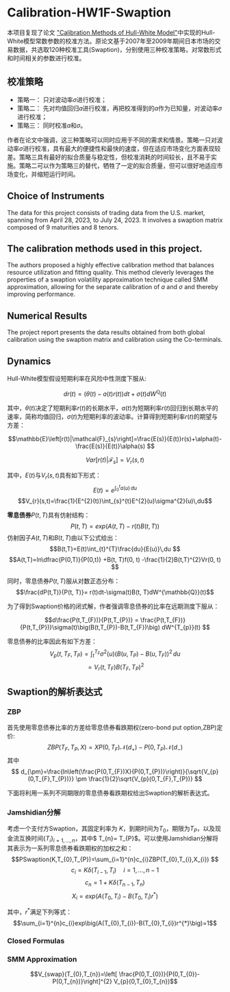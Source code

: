 # Calibration-HW1F-Swaption

本项目复现了论文 ["Calibration Methods of Hull-White Model"](https://papers.ssrn.com/sol3/papers.cfm?abstract_id=1514192)中实现的Hull-White模型常数参数的校准方法。原论文基于2007年至2009年期间日本市场的交易数据，共选取120种校准工具(Swaption)，分别使用三种校准策略，对常数形式和时间相关的参数进行校准。


## 校准策略

* 策略一： 只对波动率$\sigma$进行校准；
* 策略二： 先对均值回归$a$进行校准，再把校准得到的$a$作为已知量，对波动率$\sigma$进行校准；
* 策略三： 同时校准$a$和$\sigma$。

作者在论文中强调，这三种策略可以同时应用于不同的需求和情景。策略一只对波动率$\sigma$进行校准，具有最大的便捷性和最快的速度，但在适应市场变化方面表现较差。策略三具有最好的拟合质量与稳定性，但校准消耗的时间较长，且不易于实施。策略二可以作为策略三的替代，牺牲了一定的拟合质量，但可以很好地适应市场变化，并缩短运行时间。

## Choice of Instruments
The data for this project consists of trading data from the U.S. market, spanning from April 28, 2023, to July 24, 2023. It involves a swaption matrix composed of 9 maturities and 8 tenors.
 
## The calibration methods used in this project.
The authors proposed a highly effective calibration method that balances resource utilization and fitting quality. This method cleverly leverages the properties of a swaption volatility approximation technique called SMM approximation, allowing for the separate calibration of $a$ and $\sigma$ and thereby improving performance.

## Numerical Results
The project report presents the data results obtained from both global calibration using the swaption matrix and calibration using the Co-terminals.
 

## Dynamics
Hull-White模型假设短期利率在风险中性测度下服从:    

$$ dr(t)=\left(\theta(t)-a(t)r(t)\right)dt+\sigma(t)dW^{\mathbb{Q}}(t)$$

	
其中，$\theta(t)$决定了短期利率$r(t)$的长期水平，$a(t)$为短期利率$r(t)$回归到长期水平的速率，简称均值回归，$\sigma(t)$为短期利率的波动率。计算得到短期利率$r(t)$的期望与方差：

$$\mathbb{E}\left[r(t)|\mathcal{F}_{s}\right]=\frac{E(s)}{E(t)}r(s)+\alpha(t)-\frac{E(s)}{E(t)}\alpha(s) $$



$$Var\left[r(t)|\mathcal{F}_{s}\right]=V_{r}(s,t)$$

其中，$E(t)$与$V_{r}(s,t)$具有如下形式：
$$E(t)=e^{\int_{0}^{t}a(u)\,du}  $$
$$V_{r}(s,t)=\frac{1}{E^{2}(t)}\int_{s}^{t}E^{2}(u)\sigma^{2}(u)\,du$$

**零息债券**$P(t,T)$具有仿射结构：
$$P(t,T)=exp\Big(A(t,T)-r(t)B(t,T)\Big)$$
仿射因子$A(t,T)$和$B(t,T)$由以下公式给出：
$$B(t,T)=E(t)\int_{t}^{T}\frac{du}{E(u)}\,du  $$
$$A(t,T)=ln\dfrac{P(0,T)}{P(0,t)} +B(t, T)f(0, t) -\frac{1}{2}B(t,T)^{2}Vr(0, t)  $$

同时，零息债券$P(t,T)$服从对数正态分布：
$$\frac{dP(t,T)}{P(t, T)}= r(t)dt-\sigma(t)B(t, T)dW^{\mathbb{Q}}(t)$$
	
为了得到Swaption价格的闭式解，作者强调零息债券的比率在远期测度下服从：
	
$$d\frac{P(t,T_{F})}{P(t,T_{P})} = \frac{P(t,T_{F})}{P(t,T_{P})}\sigma(t)\big(B(t,T_{P})-B(t,T_{F})\big) dW^{T_{p}}(t)  $$

	
零息债券的比率因此有如下方差：
$$V_{p}(t,T_{F},T_{P})= \int_{t}^{T_{F}}\sigma^{2}(u)\big(B(u,T_{P})-B(u,T_{F})\big)^{2}\,du $$
$$=V_{r}(t,T_{F})B(T_{F},T_{P})^{2}$$
	
## Swaption的解析表达式
### ZBP
首先使用零息债券比率的方差给零息债券看跌期权(zero-bond put option,ZBP)定价:
$$ZBP(T_{F},T_{P},X)=XP(0,T_{F})\mathcal{N}(d_{+})-P(0,T_{P})\mathcal{N}(d_{-})  $$
其中
$$ d_{\pm}=\frac{ln\left(\frac{P(0,T_{F})X}{P(0,T_{P})}\right)}{\sqrt{V_{p}(0,T_{F},T_{P})}} \pm \frac{1}{2}\sqrt{V_{p}(0,T_{F},T_{P})} $$

下面将利用一系列不同期限的零息债券看跌期权给出Swaption的解析表达式。

### Jamshidian分解
考虑一个支付方Swaption，其固定利率为 $K$，到期时间为$T_{0}$，期限为$T_{P}$，以及现金流互换时间$\{T_{i}\}_{i=1,\ldots,n}$，其中$ T_{n}= T_{P}$。可以使用Jamshidian分解将其表示为一系列零息债券看跌期权的加权之和：
$$PSwaption(K,T_{0},T_{P})=\sum_{i=1}^{n}c_{i}ZBP(T_{0},T_{i},X_{i})  $$
$$c_{i}=K\delta(T_{i-1},T_{i})\quad i=1,\ldots,n-1 $$
$$c_{n}=1+K\delta(T_{n-1},T_{n})  $$
$$X_{i}=exp\big(A(T_{0},T_{i})-B(T_{0},T_{i})r^{*}\big)$$

其中，$r^{*}$满足下列等式：
$$\sum_{i=1}^{n}c_{i}exp\big(A(T_{0},T_{i})-B(T_{0},T_{i})r^{*}\big)=1$$

### Closed Formulas
### SMM Approximation
$$V_{swap}(T_{0},T_{n})=\left[ \frac{P(0,T_{0})}{P(0,T_{0})-P(0,T_{n})}\right]^{2} V_{p}(0,T_{0},T_{n})$$
